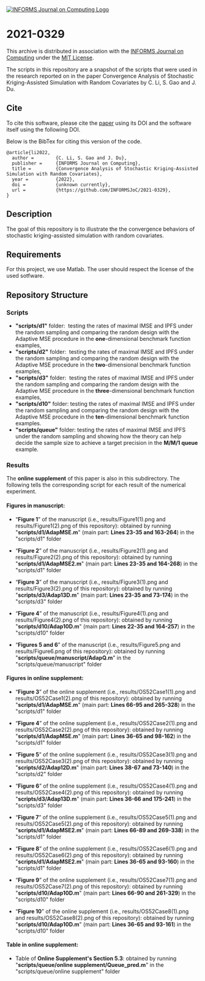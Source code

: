 [![INFORMS Journal on Computing Logo](https://INFORMSJoC.github.io/logos/INFORMS_Journal_on_Computing_Header.jpg)](https://pubsonline.informs.org/journal/ijoc)

# 2021-0329

This archive is distributed in association with the [INFORMS Journal on
Computing](https://pubsonline.informs.org/journal/ijoc) under the [MIT License](LICENSE).

The scripts in this repository are a snapshot of the scripts
that were used in the research reported on in the paper 
Convergence Analysis of Stochastic Kriging-Assisted Simulation with Random Covariates by C. Li, S. Gao and J. Du. 

## Cite

To cite this software, please cite the [paper](https://doi.org/) using its DOI and the software itself using the following DOI.

Below is the BibTex for citing this version of the code.

```
@article{li2022,
  author =        {C. Li, S. Gao and J. Du},
  publisher =     {INFORMS Journal on Computing},
  title =         {Convergence Analysis of Stochastic Kriging-Assisted Simulation with Random Covariates},
  year =          {2022},
  doi =           {unknown currently},
  url =           {https://github.com/INFORMSJoC/2021-0329},
}  
```

## Description

The goal of this repository is to illustrate the the convergence behaviors of stochastic kriging-assisted simulation with random covariates.

## Requirements

For this project, we use Matlab. The user should respect the license of the used sotfware.

## Repository Structure

### Scripts

*   **"scripts/d1"** folder:  testing the rates of maximal IMSE and IPFS under the random sampling and comparing the random design with the Adaptive MSE procedure in the **one**\-dimensional benchmark function examples,
*   **"scripts/d2"** folder:  testing the rates of maximal IMSE and IPFS under the random sampling and comparing the random design with the Adaptive MSE procedure in the **two**\-dimensional benchmark function examples,
*   **"scripts/d3"** folder:  testing the rates of maximal IMSE and IPFS under the random sampling and comparing the random design with the Adaptive MSE procedure in the **three**\-dimensional benchmark function examples,
*   **"scripts/d10"** folder: testing the rates of maximal IMSE and IPFS under the random sampling and comparing the random design with the Adaptive MSE procedure in the **ten**\-dimensional benchmark function examples.
*   **"scripts/queue"** folder: testing the rates of maximal IMSE and IPFS under the random sampling and showing how the theory can help decide the sample size to achieve a target precision in the **M/M/1 queue** example.

### Results

The **online supplement** of this paper is also in this subdirectory. The following tells the corresponding script for each result of the numerical experiment.

#### Figures in manuscript:

*   “**Figure 1**” of the manuscript (i.e., results/Figure1(1).png and results/Figure1(2).png of this repository): obtained by running "**scripts/d1/AdapMSE.m**" (main part: **Lines 23-35 and 163-264**) in the "scripts/d1" folder

*   “**Figure 2**” of the manuscript (i.e., results/Figure2(1).png and results/Figure2(2).png of this repository): obtained by running "**scripts/d1/AdapMSE2.m**" (main part: **Lines 23-35 and 164-268**) in the "scripts/d1" folder

*   “**Figure 3**” of the manuscript (i.e., results/Figure3(1).png and results/Figure3(2).png of this repository): obtained by running "**scripts/d3/Adap13D.m**" (main part: **Lines 23-35 and 73-174**) in the "scripts/d3" folder

*   “**Figure 4**” of the manuscript (i.e., results/Figure4(1).png and results/Figure4(2).png of this repository): obtained by running "**scripts/d10/Adap10D.m**" (main part: **Lines 22-35 and 164-257**) in the "scripts/d10" folder

*   “**Figures 5 and 6**” of the manuscript (i.e., results/Figure5.png and results/Figure6.png of this repository): obtained by running "**scripts/queue/manuscript/AdapQ.m**" in the "scripts/queue/manuscript" folder

#### Figures in online supplement:

*   “**Figure 3**” of the online supplement (i.e., results/OS52Case1(1).png and results/OS52Case1(2).png of this repository): obtained by running "**scripts/d1/AdapMSE.m**" (main part: **Lines 66-95 and 265-328**) in the "scripts/d1" folder

*   “**Figure 4**” of the online supplement (i.e., results/OS52Case2(1).png and results/OS52Case2(2).png of this repository): obtained by running "**scripts/d1/AdapMSE.m**" (main part: **Lines 36-65 and 98-162**) in the "scripts/d1" folder

*   “**Figure 5**” of the online supplement (i.e., results/OS52Case3(1).png and results/OS52Case3(2).png of this repository): obtained by running "**scripts/d2/Adap12D.m**" (main part: **Lines 38-67 and 73-140**) in the "scripts/d2" folder

*   “**Figure 6**” of the online supplement (i.e., results/OS52Case4(1).png and results/OS52Case4(2).png of this repository): obtained by running "**scripts/d3/Adap13D.m**" (main part: **Lines 36-66 and 175-241**) in the "scripts/d3" folder

*   “**Figure 7**” of the online supplement (i.e., results/OS52Case5(1).png and results/OS52Case5(2).png of this repository): obtained by running "**scripts/d1/AdapMSE2.m**" (main part: **Lines 66-89 and 269-338**) in the "scripts/d1" folder

*   “**Figure 8**” of the online supplement (i.e., results/OS52Case6(1).png and results/OS52Case6(2).png of this repository): obtained by running "**scripts/d1/AdapMSE2.m**" (main part: **Lines 36-65 and 93-160**) in the "scripts/d1" folder

*   “**Figure 9**” of the online supplement (i.e., results/OS52Case7(1).png and results/OS52Case7(2).png of this repository): obtained by running "**scripts/d10/Adap10D.m**" (main part: **Lines 66-90 and 261-329**) in the "scripts/d10" folder

*   “**Figure 10**” of the online supplement (i.e., results/OS52Case8(1).png and results/OS52Case8(2).png of this repository): obtained by running "**scripts/d10/Adap10D.m**" (main part: **Lines 36-65 and 93-161**) in the "scripts/d10" folder

#### Table in online supplement:

*   Table of **Online Supplement's Section 5.3**: obtained by running "**scripts/queue/online supplement/Queue_pred.m**" in the "scripts/queue/online supplement" folder



